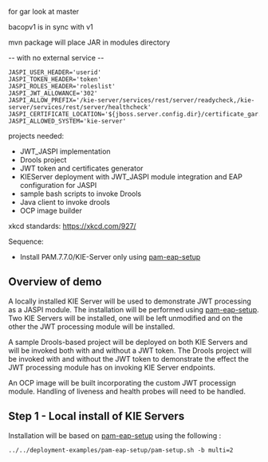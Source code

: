 

for gar look at master

bacopv1 is in sync with v1

mvn package will place JAR in modules directory

-- with no external service -- 

```
JASPI_USER_HEADER='userid'
JASPI_TOKEN_HEADER='token'
JASPI_ROLES_HEADER='roleslist'
JASPI_JWT_ALLOWANCE='302'
JASPI_ALLOW_PREFIX='/kie-server/services/rest/server/readycheck,/kie-server/services/rest/server/healthcheck'
JASPI_CERTIFICATE_LOCATION='${jboss.server.config.dir}/certificate_gar.pem'
JASPI_ALLOWED_SYSTEM='kie-server'
```

projects needed:
- JWT_JASPI implementation
- Drools project
- JWT token and certificates generator
- KIEServer deployment with JWT_JASPI module integration and EAP configuration for JASPI
- sample bash scripts to invoke Drools
- Java client to invoke drools
- OCP image builder

xkcd standards: https://xkcd.com/927/

Sequence:

- Install PAM.7.7.0/KIE-Server only using [pam-eap-setup](https://github.com/redhat-cop/businessautomation-cop/tree/master/deployment-examples/pam-eap-setup)


## Overview of demo

A locally installed KIE Server will be used to demonstrate JWT processing as a JASPI module.
The installation will be performed using [pam-eap-setup](https://github.com/redhat-cop/businessautomation-cop/tree/master/deployment-examples/pam-eap-setup). Two KIE Servers will be installed, one will be left unmodified and on the other the JWT processing module will be installed.

A sample Drools-based project will be deployed on both KIE Servers and will be invoked both with and without a JWT token.
The Drools project will be invoked with and without the JWT token to demonstrate the effect the JWT processing module has on invoking KIE Server endpoints.

An OCP image will be built incorporating the custom JWT processign module. Handling of liveness and health probes will need to be handled.


## Step 1 - Local install of KIE Servers

Installation will be based on [pam-eap-setup](https://github.com/redhat-cop/businessautomation-cop/tree/master/deployment-examples/pam-eap-setup) using the following :

```
../../deployment-examples/pam-eap-setup/pam-setup.sh -b multi=2
```


